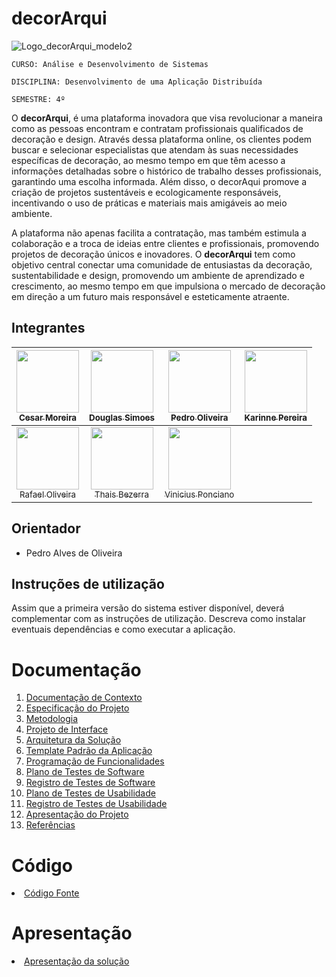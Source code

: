 # decorArqui 

![Logo_decorArqui_modelo2](https://github.com/ICEI-PUC-Minas-PMV-ADS/pmv-ads-2023-2-e4-proj-infra-t4-decorarqui/assets/60409021/2428b8bd-4c5a-4673-9827-b7fb8fd9aba3)


`CURSO: Análise e Desenvolvimento de Sistemas`

`DISCIPLINA: Desenvolvimento de uma Aplicação Distribuída`

`SEMESTRE: 4º`

  O **decorArqui**, é uma plataforma inovadora que visa revolucionar a maneira como as pessoas encontram e contratam profissionais qualificados de decoração e design. Através dessa plataforma online, os clientes podem buscar e selecionar especialistas que atendam às suas necessidades específicas de decoração, ao mesmo tempo em que têm acesso a informações detalhadas sobre o histórico de trabalho desses profissionais, garantindo uma escolha informada. Além disso, o decorAqui promove a criação de projetos sustentáveis e ecologicamente responsáveis, incentivando o uso de práticas e materiais mais amigáveis ao meio ambiente.

  A plataforma não apenas facilita a contratação, mas também estimula a colaboração e a troca de ideias entre clientes e profissionais, promovendo projetos de decoração únicos e inovadores. O **decorArqui** tem como objetivo central conectar uma comunidade de entusiastas da decoração, sustentabilidade e design, promovendo um ambiente de aprendizado e crescimento, ao mesmo tempo em que impulsiona o mercado de decoração em direção a um futuro mais responsável e esteticamente atraente.

## Integrantes

| [<img src="https://avatars.githubusercontent.com/u/101225097?v=4" width=100><br><sub>Cesar Moreira </sub>](https://github.com/cesarluiscostam) | [<img src="https://avatars.githubusercontent.com/u/103225367?v=4" width=100><br><sub>Douglas Simoes </sub>](https://github.com/delarettdouglas) | [<img src="https://avatars.githubusercontent.com/u/53317747?v=4" width=100><br><sub>Pedro Oliveira</sub>](https://github.com/pedroertal) | [<img src="https://avatars.githubusercontent.com/u/60409021?v=4" width=100><br><sub>Karinne Pereira</sub>](https://github.com/KahMassensini) 
| :----: | :----: | :----: | :----: |
| [<img src="https://avatars.githubusercontent.com/u/103225907?v=4" width=100><br><sub>Rafael Oliveira</sub>](https://github.com/rafasensacional) | [<img src="https://avatars.githubusercontent.com/u/59944150?v=4" width=100><br><sub>Thais Bezerra</sub>](https://github.com/thatavieira) | [<img src="https://avatars.githubusercontent.com/u/86004024?v=4" width=100><br><sub>Vinicius Ponciano</sub>](https://github.com/Vinicius-S-P)

## Orientador

* Pedro Alves de Oliveira

## Instruções de utilização

Assim que a primeira versão do sistema estiver disponível, deverá complementar com as instruções de utilização. Descreva como instalar eventuais dependências e como executar a aplicação.

# Documentação

<ol>
<li><a href="docs/01-Documentação de Contexto.md"> Documentação de Contexto</a></li>
<li><a href="docs/02-Especificação do Projeto.md"> Especificação do Projeto</a></li>
<li><a href="docs/03-Metodologia.md"> Metodologia</a></li>
<li><a href="docs/04-Projeto de Interface.md"> Projeto de Interface</a></li>
<li><a href="docs/05-Arquitetura da Solução.md"> Arquitetura da Solução</a></li>
<li><a href="docs/06-Template Padrão da Aplicação.md"> Template Padrão da Aplicação</a></li>
<li><a href="docs/07-Programação de Funcionalidades.md"> Programação de Funcionalidades</a></li>
<li><a href="docs/08-Plano de Testes de Software.md"> Plano de Testes de Software</a></li>
<li><a href="docs/09-Registro de Testes de Software.md"> Registro de Testes de Software</a></li>
<li><a href="docs/10-Plano de Testes de Usabilidade.md"> Plano de Testes de Usabilidade</a></li>
<li><a href="docs/11-Registro de Testes de Usabilidade.md"> Registro de Testes de Usabilidade</a></li>
<li><a href="docs/12-Apresentação do Projeto.md"> Apresentação do Projeto</a></li>
<li><a href="docs/13-Referências.md"> Referências</a></li>
</ol>

# Código

<li><a href="src/README.md"> Código Fonte</a></li>

# Apresentação

<li><a href="presentation/README.md"> Apresentação da solução</a></li>
